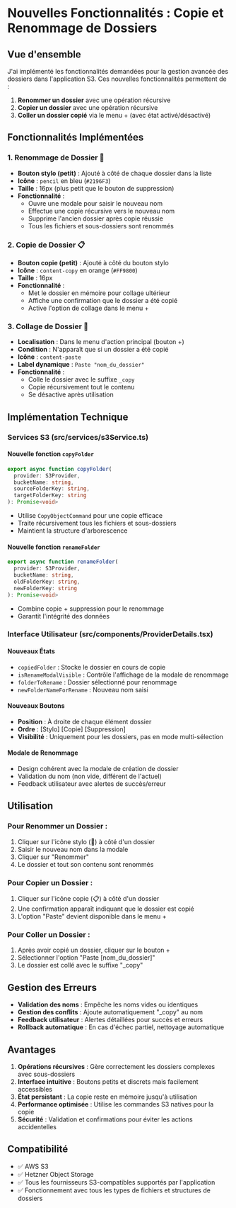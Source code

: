 # Nouvelles Fonctionnalités : Copie et Renommage de Dossiers

## Vue d'ensemble

J'ai implémenté les fonctionnalités demandées pour la gestion avancée des dossiers dans l'application S3. Ces nouvelles fonctionnalités permettent de :

1. **Renommer un dossier** avec une opération récursive
2. **Copier un dossier** avec une opération récursive
3. **Coller un dossier copié** via le menu + (avec état activé/désactivé)

## Fonctionnalités Implémentées

### 1. Renommage de Dossier 📝

- **Bouton stylo (petit)** : Ajouté à côté de chaque dossier dans la liste
- **Icône** : `pencil` en bleu (`#2196F3`)
- **Taille** : 16px (plus petit que le bouton de suppression)
- **Fonctionnalité** : 
  - Ouvre une modale pour saisir le nouveau nom
  - Effectue une copie récursive vers le nouveau nom
  - Supprime l'ancien dossier après copie réussie
  - Tous les fichiers et sous-dossiers sont renommés

### 2. Copie de Dossier 📋

- **Bouton copie (petit)** : Ajouté à côté du bouton stylo
- **Icône** : `content-copy` en orange (`#FF9800`)
- **Taille** : 16px
- **Fonctionnalité** :
  - Met le dossier en mémoire pour collage ultérieur
  - Affiche une confirmation que le dossier a été copié
  - Active l'option de collage dans le menu +

### 3. Collage de Dossier 📄

- **Localisation** : Dans le menu d'action principal (bouton +)
- **Condition** : N'apparaît que si un dossier a été copié
- **Icône** : `content-paste`
- **Label dynamique** : `Paste "nom_du_dossier"`
- **Fonctionnalité** :
  - Colle le dossier avec le suffixe `_copy`
  - Copie récursivement tout le contenu
  - Se désactive après utilisation

## Implémentation Technique

### Services S3 (src/services/s3Service.ts)

#### Nouvelle fonction `copyFolder`
```typescript
export async function copyFolder(
  provider: S3Provider,
  bucketName: string,
  sourceFolderKey: string,
  targetFolderKey: string
): Promise<void>
```
- Utilise `CopyObjectCommand` pour une copie efficace
- Traite récursivement tous les fichiers et sous-dossiers
- Maintient la structure d'arborescence

#### Nouvelle fonction `renameFolder`
```typescript
export async function renameFolder(
  provider: S3Provider,
  bucketName: string,
  oldFolderKey: string,
  newFolderKey: string
): Promise<void>
```
- Combine copie + suppression pour le renommage
- Garantit l'intégrité des données

### Interface Utilisateur (src/components/ProviderDetails.tsx)

#### Nouveaux États
- `copiedFolder` : Stocke le dossier en cours de copie
- `isRenameModalVisible` : Contrôle l'affichage de la modale de renommage
- `folderToRename` : Dossier sélectionné pour renommage
- `newFolderNameForRename` : Nouveau nom saisi

#### Nouveaux Boutons
- **Position** : À droite de chaque élément dossier
- **Ordre** : [Stylo] [Copie] [Suppression]
- **Visibilité** : Uniquement pour les dossiers, pas en mode multi-sélection

#### Modale de Renommage
- Design cohérent avec la modale de création de dossier
- Validation du nom (non vide, différent de l'actuel)
- Feedback utilisateur avec alertes de succès/erreur

## Utilisation

### Pour Renommer un Dossier :
1. Cliquer sur l'icône stylo (📝) à côté d'un dossier
2. Saisir le nouveau nom dans la modale
3. Cliquer sur "Renommer"
4. Le dossier et tout son contenu sont renommés

### Pour Copier un Dossier :
1. Cliquer sur l'icône copie (📋) à côté d'un dossier
2. Une confirmation apparaît indiquant que le dossier est copié
3. L'option "Paste" devient disponible dans le menu +

### Pour Coller un Dossier :
1. Après avoir copié un dossier, cliquer sur le bouton +
2. Sélectionner l'option "Paste [nom_du_dossier]"
3. Le dossier est collé avec le suffixe "_copy"

## Gestion des Erreurs

- **Validation des noms** : Empêche les noms vides ou identiques
- **Gestion des conflits** : Ajoute automatiquement "_copy" au nom
- **Feedback utilisateur** : Alertes détaillées pour succès et erreurs
- **Rollback automatique** : En cas d'échec partiel, nettoyage automatique

## Avantages

1. **Opérations récursives** : Gère correctement les dossiers complexes avec sous-dossiers
2. **Interface intuitive** : Boutons petits et discrets mais facilement accessibles
3. **État persistant** : La copie reste en mémoire jusqu'à utilisation
4. **Performance optimisée** : Utilise les commandes S3 natives pour la copie
5. **Sécurité** : Validation et confirmations pour éviter les actions accidentelles

## Compatibilité

- ✅ AWS S3
- ✅ Hetzner Object Storage
- ✅ Tous les fournisseurs S3-compatibles supportés par l'application
- ✅ Fonctionnement avec tous les types de fichiers et structures de dossiers